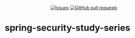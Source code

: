 <p align="center">
  <a href="https://github.com/mingyuchoo/spring-security-study-series/issues"><img alt="Issues" src="https://img.shields.io/github/issues/mingyuchoo/spring-security-study-series?color=appveyor" /></a>
  <a href="https://github.com/mingyuchoo/spring-security-study-series/pulls"><img alt="GitHub pull requests" src="https://img.shields.io/github/issues-pr/mingyuchoo/spring-security-study-series?color=appveyor" /></a>
</p>

# spring-security-study-series
